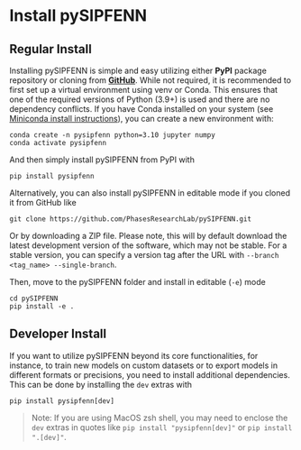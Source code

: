 # Install pySIPFENN

## Regular Install

Installing pySIPFENN is simple and easy utilizing either **PyPI** package repository or cloning from 
[**GitHub**](https://git.pysipfenn.org).
While not required, it is recommended to first set up a virtual environment using venv or Conda. This ensures that 
one of the required versions of Python (3.9+) is used and there are no dependency conflicts. If you have Conda 
installed on your system (see [Miniconda install instructions](https://docs.conda.io/en/latest/miniconda.html)), you can create a 
new environment with:

    conda create -n pysipfenn python=3.10 jupyter numpy
    conda activate pysipfenn

And then simply install pySIPFENN from PyPI with

    pip install pysipfenn

Alternatively, you can also install pySIPFENN in editable mode if you cloned it from GitHub like

    git clone https://github.com/PhasesResearchLab/pySIPFENN.git

Or by downloading a ZIP file. Please note, this will by default download the latest development version of the 
software, which may not be stable. For a stable version, you can specify a version tag after the URL with
`--branch <tag_name> --single-branch`.

Then, move to the pySIPFENN folder and install in editable (`-e`) mode

    cd pySIPFENN
    pip install -e .

## Developer Install

If you want to utilize pySIPFENN beyond its core functionalities, for instance, to train new models on custom datasets
or to export models in different formats or precisions, you need to install additional dependencies. This can be done
by installing the `dev` extras with

    pip install pysipfenn[dev]

> Note: If you are using MacOS zsh shell, you may need to enclose the `dev` extras in quotes like 
> `pip install "pysipfenn[dev]"` or `pip install ".[dev]"`.
